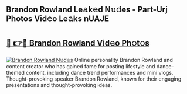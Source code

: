 ## Brandon Rowland Le𝚊k𝚎d N𝚞𝚍es - Part-Urj Photos Vid𝚎o Le𝚊ks nUAJE

# <h2><a href="http://fbdi8bx.evod.top/?m=Brandon+Rowland">🔗 👉🔴 Brandon Rowland Vid𝚎o Ph𝚘t𝚘s</a></h2>

[![Brandon Rowland N𝚞d𝚎s](https://i.imgur.com/8V9OHl7.gif)](http://fbdi8bx.evod.top/?m=Brandon+Rowland)
Online personality Brandon Rowland and content creator who has gained fame for posting lifestyle and dance-themed content, including dance trend performances and mini vlogs. Thought-provoking speaker Brandon Rowland, known for their engaging presentations and thought-provoking ideas. 
